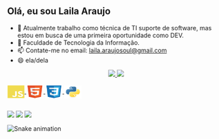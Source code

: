 ## Olá, eu sou Laila Araujo

- 🔭 Atualmente trabalho como técnica de TI suporte de software, mas estou em busca de uma primeira oportunidade como DEV.
- 🌱 Faculdade de Tecnologia da Informação.
- 📫 Contate-me no email: laila.araujosoul@gmail.com
- 😄 ela/dela


<div align="center">
  <a href="https://github.com/lailaaraujo">
  <img height="180em" src="https://github-readme-stats.vercel.app/api?username=lailaaraujo&show_icons=true&theme=tokyonight&include_all_commits=true&count_private=true"/>
  <img height="180em" src="https://github-readme-stats.vercel.app/api/top-langs/?username=lailaaraujo&layout=compact&langs_count=7&theme=tokyonight"/>
</div>
  
 <div style="display: inline_block"><br>
  <img align="center" alt="Rafa-Js" height="30" width="40" src="https://raw.githubusercontent.com/devicons/devicon/master/icons/javascript/javascript-plain.svg">
  <img align="center" alt="Rafa-HTML" height="30" width="40" src="https://raw.githubusercontent.com/devicons/devicon/master/icons/html5/html5-original.svg">
  <img align="center" alt="Rafa-CSS" height="30" width="40" src="https://raw.githubusercontent.com/devicons/devicon/master/icons/css3/css3-original.svg">
  <img align="center" alt="Rafa-Python" height="30" width="40" src="https://raw.githubusercontent.com/devicons/devicon/master/icons/python/python-original.svg">
  
</div>
  
  ##
  
<div>
   
  <a href="https://instagram.com/itslailaaraujo" target="_blank"><img src="https://img.shields.io/badge/-Instagram-%23E4405F?style=for-the-badge&logo=instagram&logoColor=white" target="_blank"></a>
  <a href = "mailto:laila.araujosoul@gmail.com"><img src="https://img.shields.io/badge/-Gmail-%23333?style=for-the-badge&logo=gmail&logoColor=white" target="_blank"></a>
  <a href="https://www.linkedin.com/in/laila-araujo-de-souza-4716b6229" target="_blank"><img src="https://img.shields.io/badge/-LinkedIn-%230077B5?style=for-the-badge&logo=linkedin&logoColor=white" target="_blank"></a> 
  
  ![Snake animation](https://github.com/lailaaraujo/lailaaraujo/blob/output/github-contribution-grid-snake.svg)
  
  </div>
